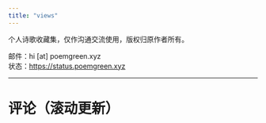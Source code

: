 ```yaml
---
title: "views"
---
```


个人诗歌收藏集，仅作沟通交流使用，版权归原作者所有。  

邮件：hi [at] poemgreen.xyz  
状态：<https://status.poemgreen.xyz>



---

# 评论（滚动更新）
